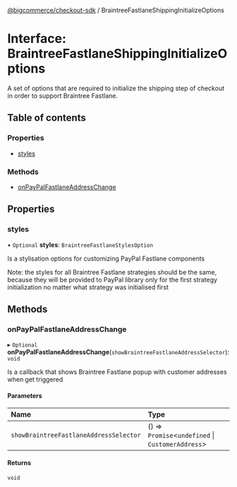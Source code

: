 [@bigcommerce/checkout-sdk](../README.md) / BraintreeFastlaneShippingInitializeOptions

# Interface: BraintreeFastlaneShippingInitializeOptions

A set of options that are required to initialize the shipping step of
checkout in order to support Braintree Fastlane.

## Table of contents

### Properties

- [styles](BraintreeFastlaneShippingInitializeOptions.md#styles)

### Methods

- [onPayPalFastlaneAddressChange](BraintreeFastlaneShippingInitializeOptions.md#onpaypalfastlaneaddresschange)

## Properties

### styles

• `Optional` **styles**: `BraintreeFastlaneStylesOption`

Is a stylisation options for customizing PayPal Fastlane components

Note: the styles for all Braintree Fastlane strategies should be the same,
because they will be provided to PayPal library only for the first strategy initialization
no matter what strategy was initialised first

## Methods

### onPayPalFastlaneAddressChange

▸ `Optional` **onPayPalFastlaneAddressChange**(`showBraintreeFastlaneAddressSelector`): `void`

Is a callback that shows Braintree Fastlane popup with customer addresses
when get triggered

#### Parameters

| Name | Type |
| :------ | :------ |
| `showBraintreeFastlaneAddressSelector` | () => `Promise`<`undefined` \| `CustomerAddress`\> |

#### Returns

`void`
